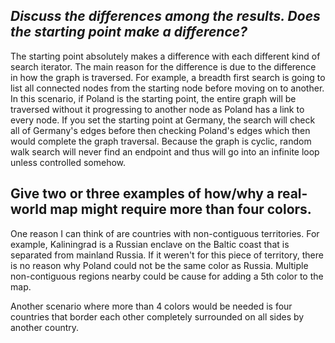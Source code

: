 ﻿## _Discuss the differences among the results. Does the starting point make a difference?_
The starting point absolutely makes a difference with each different kind of search iterator. The main reason for the difference is due to the difference in how the graph is traversed. For example, a breadth first search is going to list all connected nodes from the starting node before moving on to another. In this scenario, if Poland is the starting point, the entire graph will be traversed without it progressing to another node as Poland has a link to every node. If you set the starting point at Germany, the search will check all of Germany's edges before then checking Poland's edges which then would complete the graph traversal. Because the graph is cyclic, random walk search will never find an endpoint and thus will go into an infinite loop unless controlled somehow. 

## Give two or three examples of how/why a real-world map might require more than four colors.
One reason I can think of are countries with non-contiguous territories. For example, Kaliningrad is a Russian enclave on the Baltic coast that is separated from mainland Russia. If it weren't for this piece of territory, there is no reason why Poland could not be the same color as Russia. Multiple non-contiguous regions nearby could be cause for adding a 5th color to the map.

Another scenario where more than 4 colors would be needed is four countries that border each other completely surrounded on all sides by another country. 


